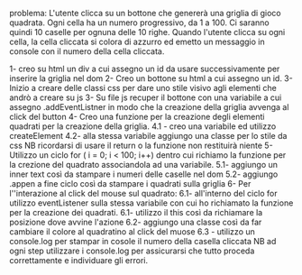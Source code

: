 problema: L'utente clicca su un bottone che genererà una griglia di gioco quadrata.
Ogni cella ha un numero progressivo, da 1 a 100. Ci saranno quindi 10 caselle per ognuna delle 10 righe. Quando l'utente clicca su ogni cella, la cella cliccata si colora di azzurro ed emetto un messaggio in console con il numero della cella cliccata.


1- creo su html un div a cui assegno un id da usare successivamente per inserire la griglia nel dom
2- Creo un bottone su html a cui assegno un id.
3- Inizio a creare delle classi css per dare uno stile visivo agli elementi che andrò a creare su js
3- Su file js recuper il bottone con una variabile a cui assegno .addEventListner in modo che la creazione della griglia avvenga al click del button
4- Creo una funzione per la creazione degli elementi quadrati per la creazione della griglia.
    4.1 -  creo una variabile ed utilizzo createElement
    4.2- alla stessa variabile aggiungo una classe per lo stile da css
    NB ricordarsi di usare il return o la funzione non restituirà niente
5- Utilizzo un ciclo for  ( i = 0; i < 100; i++) dentro cui richiamo la funzione per la crezione del quadrato associandola ad una variabile.
    5.1- aggiungo un inner text così da stampare i numeri delle caselle nel dom
    5.2- aggiungo .appen a fine ciclo così da stampare i quadrati sulla griglia
6- Per l''interazione al click del mouse sul quadrato:
    6.1- all'interno del ciclo for utilizzo eventListener sulla stessa variabile con cui ho richiamato la funzione per la creazione dei quadrati.
    6.1- utilizzo il this così da richiamare la posizione dove avvine l'azione
    6.2- aggiungo una classe così da far cambiare il colore al quadratino al click del muose
    6.3 - utilizzo un console.log per stampar in cosole il numero della casella cliccata
NB ad ogni step utilizzare i console.log per assicurarsi che tutto proceda correttamente e individuare gli errori.